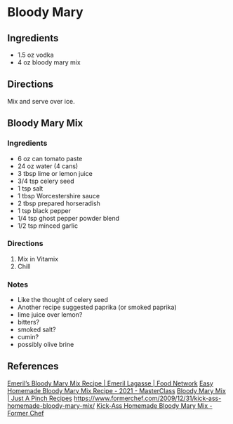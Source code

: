 # Bloody Mary

## Ingredients
* 1.5 oz vodka
* 4 oz bloody mary mix

## Directions
Mix and serve over ice.

## Bloody Mary Mix
### Ingredients
* 6 oz can tomato paste
* 24 oz water (4 cans)
* 3 tbsp lime or lemon juice
* 3/4 tsp celery seed
* 1 tsp salt
* 1 tbsp Worcestershire sauce
* 2 tbsp prepared horseradish
* 1 tsp black pepper
* 1/4 tsp ghost pepper powder blend
* 1/2 tsp minced garlic

### Directions
1. Mix in Vitamix
2. Chill

### Notes
* Like the thought of celery seed
* Another recipe suggested paprika (or smoked paprika)
* lime juice over lemon?
* bitters?
* smoked salt?
* cumin?
* possibly olive brine

## References
[Emeril’s Bloody Mary Mix Recipe | Emeril Lagasse | Food Network](https://www.foodnetwork.com/recipes/emeril-lagasse/emerils-bloody-mary-mix-3646339)
[Easy Homemade Bloody Mary Mix Recipe - 2021 - MasterClass](https://www.masterclass.com/articles/easy-homemade-bloody-mary-mix-recipe#homemade-bloody-mary-mix-recipe)
[Bloody Mary Mix | Just A Pinch Recipes](https://www.justapinch.com/recipes/drink/cocktail/bloody-mary-mix.html)
https://www.formerchef.com/2009/12/31/kick-ass-homemade-bloody-mary-mix/
[Kick-Ass Homemade Bloody Mary Mix - Former Chef](https://www.formerchef.com/2009/12/31/kick-ass-homemade-bloody-mary-mix/)
